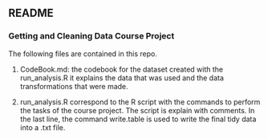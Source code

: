 ## README

### Getting and Cleaning Data Course Project

The following files are contained in this repo.

1.  CodeBook.md: the codebook for the dataset created with the run_analysis.R
it explains the data that was used and the data transformations that were made.
	
2.  run_analysis.R correspond to the R script with the commands to perform the
tasks of the course project. The script is explain with comments. In the last
line, the command write.table is used to write the final tidy data into a 
.txt file.


   
 
	
	
